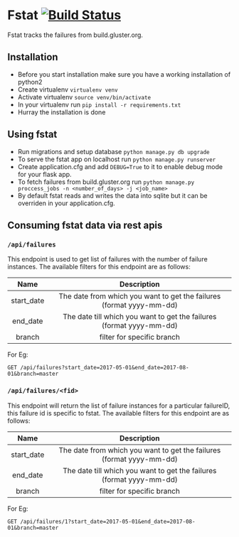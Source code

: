 # Fstat [![Build Status](https://travis-ci.org/gluster/fstat.svg?branch=master)](https://travis-ci.org/gluster/fstat)
Fstat tracks the failures from build.gluster.org.

## Installation
- Before you start installation make sure you have a working installation of python2
- Create virtualenv ``` virtualenv venv ```
- Activate virtualenv ``` source venv/bin/activate ```
- In your virtualenv run ``` pip install -r requirements.txt ```
- Hurray the installation is done

## Using fstat
- Run migrations and setup database ``` python manage.py db upgrade ```
- To serve the fstat app on localhost run ``` python manage.py runserver ```
- Create application.cfg and add ``` DEBUG=True ``` to it to enable debug mode for your flask app.
- To fetch failures from build.gluster.org run ``` python manage.py proccess_jobs -n <number_of_days> -j <job_name> ```
- By default fstat reads and writes the data into sqlite but it can be overriden in your application.cfg.

## Consuming fstat data via rest apis

###  ``` /api/failures ```
This endpoint is used to get list of failures with the number of failure instances. The available filters for this endpoint are as follows:

**Name**|**Description**
:-----:|:-----:
start\_date| The date from which you want to get the failures (format yyyy-mm-dd)
end\_date| The date till which you want to get the failures (format yyyy-mm-dd)
branch| filter for specific branch

For Eg:

```
GET /api/failures?start_date=2017-05-01&end_date=2017-08-01&branch=master
```

### ``` /api/failures/<fid> ```
This endpoint will return the list of failure instances for a particular failureID, this failure id is specific to fstat. The available filters for this endpoint are as follows:

**Name**|**Description**
:-----:|:-----:
start\_date| The date from which you want to get the failures (format yyyy-mm-dd)
end\_date| The date till which you want to get the failures (format yyyy-mm-dd)
branch| filter for specific branch

For Eg:

```
GET /api/failures/1?start_date=2017-05-01&end_date=2017-08-01&branch=master
```
